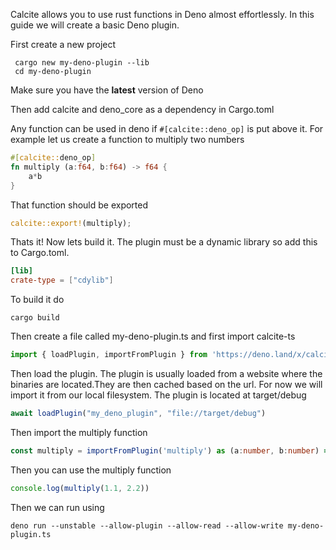 Calcite allows you to use rust functions in Deno almost effortlessly. In this guide we will create a basic Deno plugin.

First create a new project
```
 cargo new my-deno-plugin --lib
 cd my-deno-plugin
```

Make sure you have the __latest__ version of Deno

Then add calcite and deno_core as a dependency in Cargo.toml

Any function can be used in deno if `#[calcite::deno_op]` is put above it.
For example let us create a function to multiply two numbers
```rust
#[calcite::deno_op]
fn multiply (a:f64, b:f64) -> f64 {
    a*b
}
```

That function should be exported
```rust
calcite::export!(multiply);
```
Thats it!
Now lets build it. The plugin must be a dynamic library so add this to Cargo.toml.
```toml
[lib]
crate-type = ["cdylib"]
``` 
To build it do 
```
cargo build
```

Then create a file called my-deno-plugin.ts and first import calcite-ts 
```ts
import { loadPlugin, importFromPlugin } from 'https://deno.land/x/calcite@1.0/calcite.ts';
```

Then load the plugin. The plugin is usually loaded from a website where the binaries are located.They are then cached based on the url. For now we will import it from our local filesystem. The plugin is located at target/debug
```ts
await loadPlugin("my_deno_plugin", "file://target/debug")
```

Then import the multiply function
```ts
const multiply = importFromPlugin('multiply') as (a:number, b:number) => number
```

Then you can use the multiply function
```ts
console.log(multiply(1.1, 2.2))
```

Then we can run using
```
deno run --unstable --allow-plugin --allow-read --allow-write my-deno-plugin.ts
```